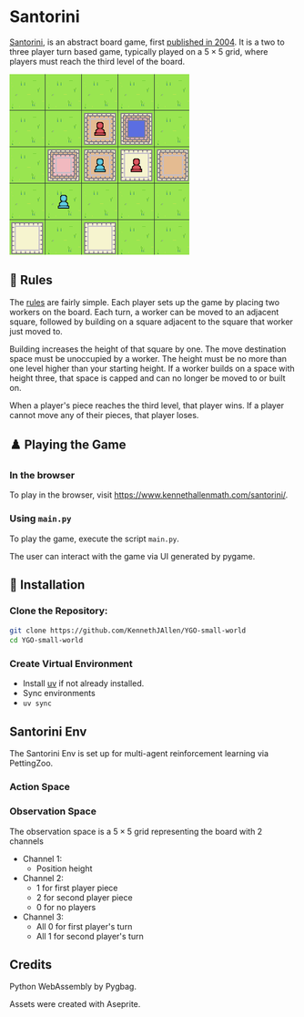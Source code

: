 # Santorini

[Santorini](https://boardgamegeek.com/boardgame/194655/santorini), is an abstract board game, first [published in 2004](https://boardgamegeek.com/boardgame/9963/santorini). It is a two to three player turn based game, typically played on a $5 \times 5$ grid, where players must reach the third level of the board.

![Santorini being played](/images/santorini.png)

## 📜 Rules
The [rules](http://www.boardspace.net/santorini/english/santorini-rules.html) are fairly simple. Each player sets up the game by placing two workers on the board. Each turn, a worker can be moved to an adjacent square, followed by building on a square adjacent to the square that worker just moved to.

Building increases the height of that square by one. The move destination space must be unoccupied by a worker. The height must be no more than one level higher than your starting height. If a worker builds on a space with height three, that space is capped and can no longer be moved to or built on.

When a player's piece reaches the third level, that player wins. If a player cannot move any of their pieces, that player loses.

## ♟️ Playing the Game

### In the browser

To play in the browser, visit https://www.kennethallenmath.com/santorini/.

### Using `main.py`

To play the game, execute the script `main.py`.

The user can interact with the game via UI generated by pygame.

## 🔧 Installation

### Clone the Repository:

```bash
git clone https://github.com/KennethJAllen/YGO-small-world
cd YGO-small-world
```
### Create Virtual Environment

- Install [uv](https://docs.astral.sh/uv/getting-started/installation/) if not already installed.
- Sync environments
- `uv sync`

## Santorini Env

The Santorini Env is set up for multi-agent reinforcement learning via PettingZoo.

### Action Space



### Observation Space

The observation space is a $5 \times 5$ grid representing the board with 2 channels

- Channel 1:
    - Position height
- Channel 2:
    - 1 for first player piece
    - 2 for second player piece
    - 0 for no players
- Channel 3:
    - All 0 for first player's turn
    - All 1 for second player's turn
## Credits

Python WebAssembly by Pygbag.

Assets were created with Aseprite.
